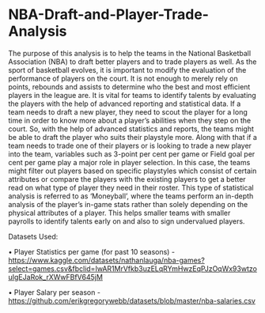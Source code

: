# NBA-Draft-and-Player-Trade-Analysis

The purpose of this analysis is to help the teams in the National Basketball Association (NBA) to draft better players and to trade players as well. As the sport of basketball evolves, it is important to modify the evaluation of the performance of players on the court. It is not enough to merely rely on points, rebounds and assists to determine who the best and most efficient players in the league are. It is vital for teams to identify talents by evaluating the players with the help of advanced reporting and statistical data. If a team needs to draft a new player, they need to scout the player for a long time in order to know more about a player’s abilities when they step on the court. So, with the help of advanced statistics and reports, the teams might be able to draft the player who suits their playstyle more. Along with that if a team needs to trade one of their players or is looking to trade a new player into the team, variables such as 3-point per cent per game or Field goal per cent per game play a major role in player selection. In this case, the teams might filter out players based on specific playstyles which consist of certain attributes or compare the players with the existing players to get a better read on what type of player they need in their roster. This type of statistical analysis is referred to as ‘Moneyball’, where the teams perform an in-depth analysis of the player’s in-game stats rather than solely depending on the physical attributes of a player. This helps smaller teams with smaller payrolls to identify talents early on and also to sign undervalued players.

Datasets Used:

• Player Statistics per game (for past 10 seasons) - https://www.kaggle.com/datasets/nathanlauga/nba-games?select=games.csv&fbclid=IwAR1MrVfkb3uzELqRYmHwzEqPJzOqWx93wtzouIgEJaRok_rXWwFBfV645jM

• Player Salary per season - https://github.com/erikgregorywebb/datasets/blob/master/nba-salaries.csv



